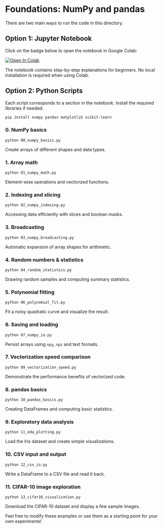 # Foundations: NumPy and pandas

There are two main ways to run the code in this directory:

## Option 1: Jupyter Notebook

Click on the badge below to open the notebook in Google Colab:

[![Open In Colab](https://colab.research.google.com/assets/colab-badge.svg)](https://colab.research.google.com/github/Girish-Krishnan/ECE-SIPP-Python-ML/blob/main/0_Foundations/foundations.ipynb)

The notebook contains step-by-step explanations for beginners. No local installation is required when using Colab.

## Option 2: Python Scripts

Each script corresponds to a section in the notebook. Install the required libraries if needed:

```bash
pip install numpy pandas matplotlib scikit-learn
```

### 0. NumPy basics
`python 00_numpy_basics.py`

Create arrays of different shapes and data types.

### 1. Array math
`python 01_numpy_math.py`

Element-wise operations and vectorized functions.

### 2. Indexing and slicing
`python 02_numpy_indexing.py`

Accessing data efficiently with slices and boolean masks.

### 3. Broadcasting
`python 03_numpy_broadcasting.py`

Automatic expansion of array shapes for arithmetic.

### 4. Random numbers & statistics
`python 04_random_statistics.py`

Drawing random samples and computing summary statistics.

### 5. Polynomial fitting
`python 06_polynomial_fit.py`

Fit a noisy quadratic curve and visualize the result.

### 6. Saving and loading
`python 07_numpy_io.py`

Persist arrays using `npy`, `npz` and text formats.

### 7. Vectorization speed comparison
`python 09_vectorization_speed.py`

Demonstrate the performance benefits of vectorized code.

### 8. pandas basics
`python 10_pandas_basics.py`

Creating DataFrames and computing basic statistics.

### 9. Exploratory data analysis
`python 11_eda_plotting.py`

Load the Iris dataset and create simple visualizations.

### 10. CSV input and output
`python 12_csv_io.py`

Write a DataFrame to a CSV file and read it back.

### 11. CIFAR-10 image exploration
`python 13_cifar10_visualization.py`

Download the CIFAR-10 dataset and display a few sample images.

Feel free to modify these examples or use them as a starting point for your own experiments!
